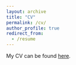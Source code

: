 ```yaml
---
layout: archive
title: "CV"
permalink: /cv/
author_profile: true
redirect_from:
  - /resume
---
```


My CV can be found [here]().